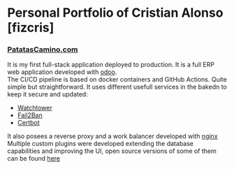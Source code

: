 # Personal Portfolio of Cristian Alonso [fizcris]


### [PatatasCamino.com](patastascamino.com)

It is my first full-stack application deployed to production. 
It is a full ERP web application developed with [odoo](https://github.com/odoo/odoo).  
The CI/CD pipeline is based on docker containers and GitHub Actions. Quite simple but straightforward.
It uses different usefull services in the bakedn to keep it secure and updated:
  - [Watchtower](https://github.com/containrrr/watchtower)
  - [Fail2Ban](https://github.com/fail2ban/fail2ban)
  - [Certbot](https://github.com/certbot/certbot)

It also posees a reverse proxy and a work balancer developed with [nginx](https://github.com/nginx/nginx)
Multiple custom plugins were developed extending the database capabilities and improving the UI, open source versions of some of them can be found [here](https://github.com/fizcris/odoo_custom_addons)
